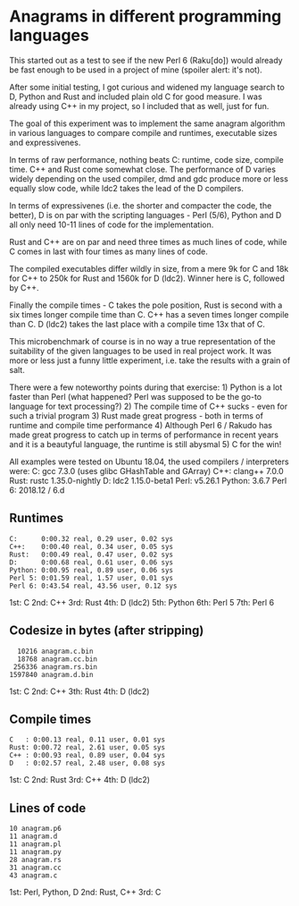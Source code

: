 # Anagrams in different programming languages

This started out as a test to see if the new Perl 6 (Raku[do]) would already be
fast enough to be used in a project of mine (spoiler alert: it's not).

After some initial testing, I got curious and widened my language search to D,
Python and Rust and included plain old C for good measure. I was already using
C++ in my project, so I included that as well, just for fun.

The goal of this experiment was to implement the same anagram algorithm in various
languages to compare compile and runtimes, executable sizes and expressivenes.

In terms of raw performance, nothing beats C: runtime, code size, compile time.
C++ and Rust come somewhat close. The performance of D varies widely depending
on the used compiler, dmd and gdc produce more or less equally slow code, while
ldc2 takes the lead of the D compilers.

In terms of expressivenes (i.e. the shorter and compacter the code, the better),
D is on par with the scripting languages - Perl (5/6), Python and D all only need
10-11 lines of code for the implementation.

Rust and C++ are on par and need three times as much lines of code, while C comes
in last with four times as many lines of code.

The compiled executables differ wildly in size, from a mere 9k for C and 18k for
C++ to 250k for Rust and 1560k for D (ldc2). Winner here is C, followed by C++.

Finally the compile times - C takes the pole position, Rust is second with a six
times longer compile time than C. C++ has a seven times longer compile than C.
D (ldc2) takes the last place with a compile time 13x that of C.

This microbenchmark of course is in no way a true representation of the suitability
of the given languages to be used in real project work. It was more or less just a
funny little experiment, i.e. take the results with a grain of salt.

There were a few noteworthy points during that exercise:
	1) Python is a lot faster than Perl (what happened? Perl was supposed to be the
	   go-to language for text processing?)
	2) The compile time of C++ sucks - even for such a trivial program
	3) Rust made great progress - both in terms of runtime and compile time performance
	4) Although Perl 6 / Rakudo has made great progress to catch up in terms of performance
	   in recent years and it is a beautyful language, the runtime is still abysmal
	5) C for the win!

All examples were tested on Ubuntu 18.04, the used compilers / interpreters were:
	C:      gcc 7.3.0 (uses glibc GHashTable and GArray)
	C++:    clang++ 7.0.0
	Rust:   rustc 1.35.0-nightly
	D:      ldc2 1.15.0-beta1
	Perl:   v5.26.1
	Python: 3.6.7
	Perl 6: 2018.12 / 6.d

## Runtimes
	C:      0:00.32 real, 0.29 user, 0.02 sys
	C++:    0:00.40 real, 0.34 user, 0.05 sys
	Rust:   0:00.49 real, 0.47 user, 0.02 sys
	D:      0:00.68 real, 0.61 user, 0.06 sys
	Python: 0:00.95 real, 0.89 user, 0.06 sys
	Perl 5: 0:01.59 real, 1.57 user, 0.01 sys
	Perl 6: 0:43.54 real, 43.56 user, 0.12 sys

1st: C
2nd: C++
3rd: Rust
4th: D (ldc2)
5th: Python
6th: Perl 5
7th: Perl 6

## Codesize in bytes (after stripping)
	  10216 anagram.c.bin
	  18768 anagram.cc.bin
	 256336 anagram.rs.bin
	1597840 anagram.d.bin

1st: C
2nd: C++
3th: Rust
4th: D (ldc2)

## Compile times
	C   : 0:00.13 real, 0.11 user, 0.01 sys
	Rust: 0:00.72 real, 2.61 user, 0.05 sys
	C++ : 0:00.93 real, 0.89 user, 0.04 sys
	D   : 0:02.57 real, 2.48 user, 0.08 sys

1st: C
2nd: Rust
3rd: C++
4th: D (ldc2)

## Lines of code
	10 anagram.p6
	11 anagram.d
	11 anagram.pl
	11 anagram.py
	28 anagram.rs
	31 anagram.cc
	43 anagram.c

1st: Perl, Python, D
2nd: Rust, C++
3rd: C

